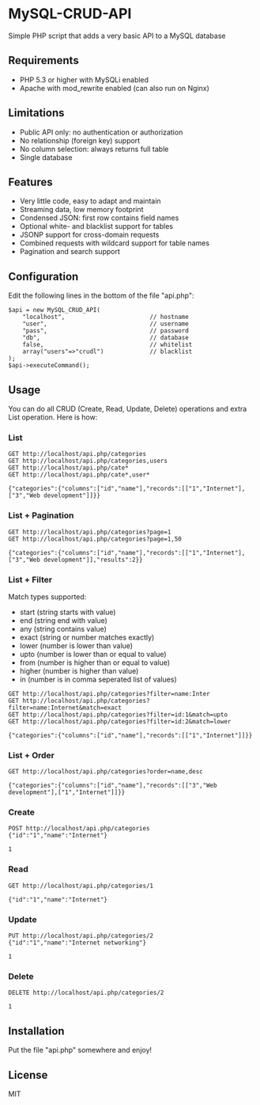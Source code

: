 # MySQL-CRUD-API

Simple PHP script that adds a very basic API to a MySQL database

## Requirements

  - PHP 5.3 or higher with MySQLi enabled
  - Apache with mod_rewrite enabled (can also run on Nginx)

## Limitations

  - Public API only: no authentication or authorization
  - No relationship (foreign key) support
  - No column selection: always returns full table
  - Single database

## Features

  - Very little code, easy to adapt and maintain
  - Streaming data, low memory footprint
  - Condensed JSON: first row contains field names
  - Optional white- and blacklist support for tables
  - JSONP support for cross-domain requests
  - Combined requests with wildcard support for table names
  - Pagination and search support

## Configuration

Edit the following lines in the bottom of the file "api.php":

```
$api = new MySQL_CRUD_API(
	"localhost",                        // hostname
	"user",                             // username
	"pass",                             // password
	"db",                               // database
	false,                              // whitelist
	array("users"=>"crudl")             // blacklist
);
$api->executeCommand();
```

## Usage

You can do all CRUD (Create, Read, Update, Delete) operations and extra List operation. Here is how:

### List

```
GET http://localhost/api.php/categories
GET http://localhost/api.php/categories,users
GET http://localhost/api.php/cate*
GET http://localhost/api.php/cate*,user*
```

```
{"categories":{"columns":["id","name"],"records":[["1","Internet"],["3","Web development"]]}}
```

### List + Pagination

```
GET http://localhost/api.php/categories?page=1
GET http://localhost/api.php/categories?page=1,50
```

```
{"categories":{"columns":["id","name"],"records":[["1","Internet"],["3","Web development"]],"results":2}}
```

### List + Filter

Match types supported:

  - start (string starts with value)
  - end (string end with value)
  - any (string contains value)
  - exact (string or number matches exactly)
  - lower (number is lower than value)
  - upto (number is lower than or equal to value)
  - from (number is higher than or equal to value)
  - higher (number is higher than value)
  - in (number is in comma seperated list of values)

```
GET http://localhost/api.php/categories?filter=name:Inter
GET http://localhost/api.php/categories?filter=name:Internet&match=exact
GET http://localhost/api.php/categories?filter=id:1&match=upto
GET http://localhost/api.php/categories?filter=id:2&match=lower
```

```
{"categories":{"columns":["id","name"],"records":[["1","Internet"]]}}
```

### List + Order

```
GET http://localhost/api.php/categories?order=name,desc
```

```
{"categories":{"columns":["id","name"],"records":[["3","Web development"],["1","Internet"]]}}
```

### Create

```
POST http://localhost/api.php/categories
{"id":"1","name":"Internet"}
```

```
1
```

### Read

```
GET http://localhost/api.php/categories/1
```

```
{"id":"1","name":"Internet"}
```

### Update

```
PUT http://localhost/api.php/categories/2
{"id":"1","name":"Internet networking"}
```

```
1
```

### Delete

```
DELETE http://localhost/api.php/categories/2
```

```
1
```

## Installation

Put the file "api.php" somewhere and enjoy!

## License

MIT
